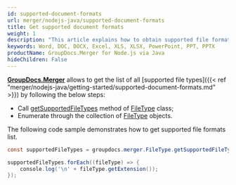 ```yaml
---
id: supported-document-formats
url: merger/nodejs-java/supported-document-formats
title: Get supported document formats
weight: 1
description: "This article explains how to obtain supported file formats list when merge PDF, Word(DOC, DOCX), Excel(XLS, XLSX), PowerPoint(PPT, PPTX) documents with GroupDocs.Merger within your Node.js via Java applications."
keywords: Word, DOC, DOCX, Excel, XLS, XLSX, PowerPoint, PPT, PPTX
productName: GroupDocs.Merger for Node.js via Java
hideChildren: False
---
```

[**GroupDocs.Merger**](https://products.groupdocs.com/merger/nodejs-java) allows to get the list of all [supported file types]({{< ref "merger/nodejs-java/getting-started/supported-document-formats.md" >}}) by following the below steps:
*   Call [getSupportedFileTypes](https://reference.groupdocs.com/nodejs-java/merger/com.groupdocs.merger.domain/FileType#getSupportedFileTypes()) method of [FileType](https://reference.groupdocs.com/nodejs-java/merger/com.groupdocs.merger.domain/FileType) class;
*   Enumerate through the collection of [FileType](https://reference.groupdocs.com/nodejs-java/merger/com.groupdocs.merger.domain/FileType) objects.

The following code sample demonstrates how to get supported file formats list.

```java
const supportedFileTypes = groupdocs.merger.FileType.getSupportedFileTypes().toArray();

supportedFileTypes.forEach((fileType) => {
    console.log('\n' + fileType.getExtension());
});
```
